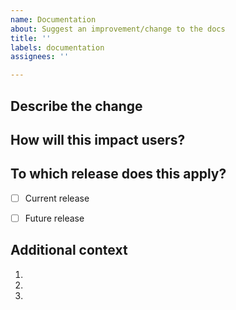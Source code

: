 ```yaml
---
name: Documentation
about: Suggest an improvement/change to the docs
title: ''
labels: documentation
assignees: ''

---
```



## Describe the change
 <!-- A clear and concise description of what you want to happen -->


## How will this impact users?


## To which release does this apply?

- [ ] Current release
- [ ] Future release 


## Additional context
 <!-- Add any other context or screenshots about the feature request here -->

1. 
1. 
1. 

